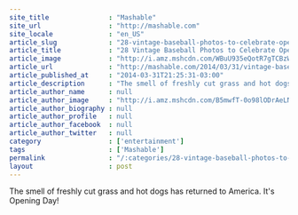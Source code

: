 ```yaml
---
site_title               : "Mashable"
site_url                 : "http://mashable.com"
site_locale              : "en_US"
article_slug             : "28-vintage-baseball-photos-to-celebrate-opening-day"
article_title            : "28 Vintage Baseball Photos to Celebrate Opening Day"
article_image            : "http://i.amz.mshcdn.com/WBuU935eQotR7gTCBzWvKyInbms=/1200x627/2014%2F03%2F31%2F6d%2FBaseball_Vi.c8a09.jpg"
article_url              : "http://mashable.com/2014/03/31/vintage-baseball-photographs/"
article_published_at     : "2014-03-31T21:25:31-03:00"
article_description      : "The smell of freshly cut grass and hot dogs has returned to America. It's Opening Day!"
article_author_name      : null
article_author_image     : "http://i.amz.mshcdn.com/B5mwfT-0o98lODrAeLNrbIyZ5zk=/90x90/2016%2F06%2F30%2Fbc%2F201604254bDSC_9836.30faf.a92ab.jpg"
article_author_biography : null
article_author_profile   : null
article_author_facebook  : null
article_author_twitter   : null
category                 : ['entertainment']
tags                     : ['Mashable']
permalink                : "/:categories/28-vintage-baseball-photos-to-celebrate-opening-day/"
layout                   : post
---
```


The smell of freshly cut grass and hot dogs has returned to America. It's Opening Day!
